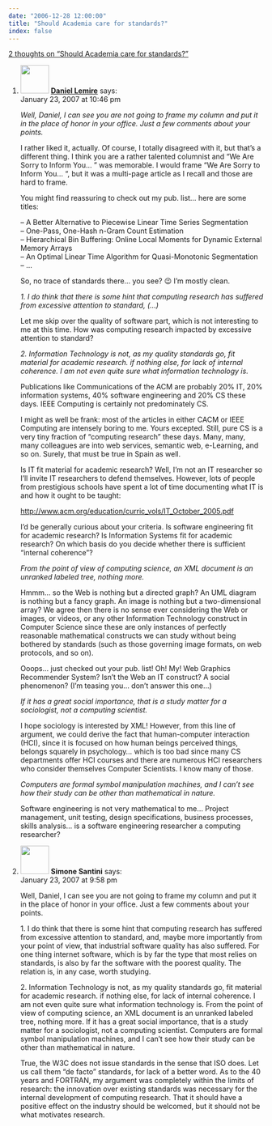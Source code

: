 ```yaml
---
date: "2006-12-28 12:00:00"
title: "Should Academia care for standards?"
index: false
---
```


[2 thoughts on &ldquo;Should Academia care for standards?&rdquo;](/lemire/blog/2006/12-28-should-academia-care-for-standards)

<ol class="comment-list">
<li id="comment-49122" class="comment even thread-even depth-1">
<div class="comment-author vcard">
<img alt src="https://secure.gravatar.com/avatar/6518c23aacab4c42dd2c5b9b57b79fb5?s=56&#038;d=mm&#038;r=g" srcset="https://secure.gravatar.com/avatar/6518c23aacab4c42dd2c5b9b57b79fb5?s=112&#038;d=mm&#038;r=g 2x" class="avatar avatar-56 photo" height="56" width="56" decoding="async" /> <b class="fn"><a href="https://lemire.me/blog/" class="url" rel="ugc">Daniel Lemire</a></b> <span class="says">says:</span> </div>
<div class="comment-metadata"><time datetime="2007-01-23T22:46:56+00:00">January 23, 2007 at 10:46 pm</time></a> </div>
<div class="comment-content">
<p><em>Well, Daniel, I can see you are not going to frame my column and put it in the place of honor in your office. Just a few comments about your points.</em></p>
<p>I rather liked it, actually. Of course, I totally disagreed with it, but that&rsquo;s a different thing. I think you are a rather talented columnist and &ldquo;We Are Sorry to Inform You&#8230; &rdquo; was memorable. I would frame &ldquo;We Are Sorry to Inform You&#8230; &ldquo;, but it was a multi-page article as I recall and those are hard to frame.</p>
<p>You might find reassuring to check out my pub. list&#8230; here are some titles:</p>
<p>&#8211; A Better Alternative to Piecewise Linear Time Series Segmentation<br/>
&#8211; One-Pass, One-Hash n-Gram Count Estimation<br/>
&#8211; Hierarchical Bin Buffering: Online Local Moments for Dynamic External Memory Arrays<br/>
&#8211; An Optimal Linear Time Algorithm for Quasi-Monotonic Segmentation<br/>
&#8211; &#8230;</p>
<p>So, no trace of standards there&#8230; you see? 😉 I&rsquo;m mostly clean.</p>
<p><em> 1. I do think that there is some hint that computing research has suffered from excessive attention to standard, (&#8230;)</em></p>
<p>Let me skip over the quality of software part, which is not interesting to me at this time. How was computing research impacted by excessive attention to standard? </p>
<p><em>2. Information Technology is not, as my quality standards go, fit material for academic research. if nothing else, for lack of internal coherence. I am not even quite sure what information technology is.</em></p>
<p>Publications like Communications of the ACM are probably 20% IT, 20% information systems, 40% software engineering and 20% CS these days. IEEE Computing is certainly not predominately CS.</p>
<p>I might as well be frank: most of the articles in either CACM or IEEE Computing are intensely boring to me. Yours excepted. Still, pure CS is a very tiny fraction of &ldquo;computing research&rdquo; these days. Many, many, many colleagues are into web services, semantic web, e-Learning, and so on. Surely, that must be true in Spain as well.</p>
<p>Is IT fit material for academic research? Well, I&rsquo;m not an IT researcher so I&rsquo;ll invite IT researchers to defend themselves. However, lots of people from prestigious schools have spent a lot of time documenting what IT is and how it ought to be taught:</p>
<p><a href="http://www.acm.org/education/curric_vols/IT_October_2005.pdf" rel="nofollow ugc">http://www.acm.org/education/curric_vols/IT_October_2005.pdf</a></p>
<p>I&rsquo;d be generally curious about your criteria. Is software engineering fit for academic research? Is Information Systems fit for academic research? On which basis do you decide whether there is sufficient &ldquo;internal coherence&rdquo;? </p>
<p><em> From the point of view of computing science, an XML document is an unranked labeled tree, nothing more.</em></p>
<p>Hmmm&#8230; so the Web is nothing but a directed graph? An UML diagram is nothing but a fancy graph. An image is nothing but a two-dimensional array? We agree then there is no sense ever considering the Web or images, or videos, or any other Information Technology construct in Computer Science since these are only instances of perfectly reasonable mathematical constructs we can study without being bothered by standards (such as those governing image formats, on web protocols, and so on).</p>
<p>Ooops&#8230; just checked out your pub. list! Oh! My! Web Graphics Recommender System? Isn&rsquo;t the Web an IT construct? A social phenomenon? (I&rsquo;m teasing you&#8230; don&rsquo;t answer this one&#8230;)</p>
<p><em> If it has a great social importance, that is a study matter for a sociologist, not a computing scientist.</em></p>
<p>I hope sociology is interested by XML! However, from this line of argument, we could derive the fact that human-computer interaction (HCI), since it is focused on how human beings perceived things, belongs squarely in psychology&#8230; which is too bad since many CS departments offer HCI courses and there are numerous HCI researchers who consider themselves Computer Scientists. I know many of those.</p>
<p><em> Computers are formal symbol manipulation machines, and I can&rsquo;t see how their study can be other than mathematical in nature.</em></p>
<p>Software engineering is not very mathematical to me&#8230; Project management, unit testing, design specifications, business processes, skills analysis&#8230; is a software engineering researcher a computing researcher?</p>
</div>
</li>
<li id="comment-49121" class="comment odd alt thread-odd thread-alt depth-1">
<div class="comment-author vcard">
<img alt src="https://secure.gravatar.com/avatar/46785678074ac2776c7d568891bb3825?s=56&#038;d=mm&#038;r=g" srcset="https://secure.gravatar.com/avatar/46785678074ac2776c7d568891bb3825?s=112&#038;d=mm&#038;r=g 2x" class="avatar avatar-56 photo" height="56" width="56" decoding="async" /> <b class="fn">Simone Santini</b> <span class="says">says:</span> </div>
<div class="comment-metadata"><time datetime="2007-01-23T21:58:15+00:00">January 23, 2007 at 9:58 pm</time></a> </div>
<div class="comment-content">
<p>Well, Daniel, I can see you are not going to frame my column and put it in the place of honor in your office. Just a few comments about your points.</p>
<p>1. I do think that there is some hint that computing research has suffered from excessive attention to standard, and, maybe more importantly from your point of view, that industrial software quality has also suffered. For one thing internet software, which is by far the type that most relies on standards, is also by far the software with the poorest quality. The relation is, in any case, worth studying.</p>
<p>2. Information Technology is not, as my quality standards go, fit material for academic research. if nothing else, for lack of internal coherence. I am not even quite sure what information technology is. From the point of view of computing science, an XML document is an unranked labeled tree, nothing more. If it has a great social importance, that is a study matter for a sociologist, not a computing scientist. Computers are formal symbol manipulation machines, and I can&rsquo;t see how their study can be other than mathematical in nature.</p>
<p>True, the W3C does not issue standards in the sense that ISO does. Let us call them &ldquo;de facto&rdquo; standards, for lack of a better word. As to the 40 years and FORTRAN, my argument was completely within the limits of research: the innovation over existing standards was necessary for the internal development of computing research. That it should have a positive effect on the industry should be welcomed, but it should not be what motivates research.</p>
</div>
</li>
</ol>

